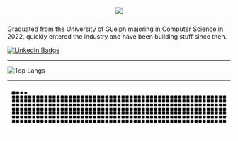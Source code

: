 <!-- Heading -->
<!-- <h3 align="center"><img src = "https://raw.githubusercontent.com/MartinHeinz/MartinHeinz/master/wave.gif" width = 30px>Welcome</h3> -->


<h1 align="center">
  <a href="https://git.io/typing-svg">
    <img align="center" src="https://readme-typing-svg.demolab.com/?lines=Hey,+I'm+Gevin.+;Nice+to+meet+you!">
  </a>
</h1>

<p>
  Graduated from the University of Guelph majoring in Computer Science in 2022, quickly entered the industry and have been building stuff since then.

</p>

<!-- Connect section -->
  <p>
      <a href="https://linkedin.com/in/gevinm" target=”_blank”><img src="https://img.shields.io/badge/LinkedIn-0077B5?style=for-the-badge&logo=linkedin&logoColor=white" alt="LinkedIn Badge"></a> 
<!--       <a href="https://leetcode.com/gmadharh/" target="_blank"><img src="https://img.shields.io/badge/-LeetCode-FFA116?style=for-the-badge&logo=LeetCode&logoColor=black" alt="LeetCode badge"> -->
     <!-- <a href="https://www.youtube.com/channel/UCTYgh_w12MwRA_I2aq73lrQ" target=”_blank”><img src="https://img.shields.io/badge/YouTube-red?style=for-the-badge&logo=youtube&logoColor=white" alt="Youtube Badge"></a> -->
   </p>

 <!-- Connect section: END -->

--- 
![Top Langs](https://github-readme-stats.vercel.app/api/top-langs/?username=gmadharh&layout=compact)

---

<img alt="github-snake" src="https://raw.githubusercontent.com/gmadharh/gmadharh/output/github-contribution-grid-snake-dark.svg" />






<!--
**gmadharh/gmadharh** is a ✨ _special_ ✨ repository because its `README.md` (this file) appears on your GitHub profile.

Here are some ideas to get you started:

- 🔭 I’m currently working on ...
- 🌱 I’m currently learning ...
- 👯 I’m looking to collaborate on ...
- 🤔 I’m looking for help with ...
- 💬 Ask me about ...
- 📫 How to reach me: ...
- 😄 Pronouns: ...
- ⚡ Fun fact: ...
-->
